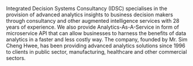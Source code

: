 Integrated Decision Systems Consultancy (IDSC) specialises in the provision of advanced analytics insights to business decision makers through consultancy and other augmented intelligence services with 28 years of experience.
We also provide Analytics-As-A-Service in form of microservice API that can allow businesses to harness the benefits of data analytics in a faster and less costly way.
The company, founded by Mr. Sim Cheng Hwee, has been providing advanced analytics solutions since 1996 to clients in public sector, manufacturing, healthcare and other commercial sectors.

